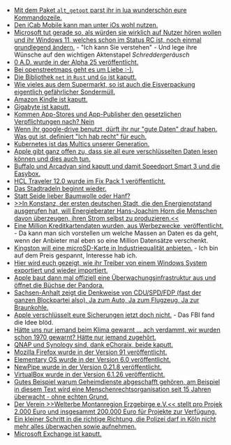 * [Mit dem Paket `alt_getopt` parst ihr in lua wunderschön eure Kommandozeile.](https://opensource.com/article/21/8/parsing-commands-lua)
* [Den iCab Mobile kann man unter iOs wohl nutzen.](https://www.kuketz-blog.de/icab-mobile-datensendeverhalten-ios-app-browser-check-teil18/)
* [Microsoft tut gerade so, als würden sie wirklich auf Nutzer hören wollen und ihr Windows 11, welches schon im Status RC ist, noch einmal grundlegend ändern.](https://www.bleepingcomputer.com/news/microsoft/windows-11-is-coming-soon-but-users-want-these-features-back/) - "Ich kann Sie verstehen" - Und lege ihre Wünsche auf den wichtigen Aktenstapel *Schreddergeräusch*
* [0 A.D. wurde in der Alpha 25 veröffentlicht.](https://www.phoronix.com/scan.php?page=news_item&px=0-AD-Alpha-25)
* [Bei openstreetmaps geht es um Liebe :-).](https://opensource.com/article/21/8/openstreetmap)
* [Die Bibliothek `net` in `Rust` und `Go` ist kaputt.](https://www.bleepingcomputer.com/news/security/go-rust-net-library-affected-by-critical-ip-address-validation-vulnerability/)
* [Wie vieles aus dem Supermarkt, so ist auch die Eisverpackung eigentlich gefährlicher Sondermüll.](https://www.sonnenseite.com/de/tipps/eisverpackungen-nicht-weiterverwenden/)
* [Amazon Kindle ist kaputt.](https://www.borncity.com/blog/2021/08/06/amazon-kindle-sicherheitslcke-ermglichte-amazon-kontenbernahme/)
* [Gigabyte ist kaputt.](https://www.bleepingcomputer.com/news/security/computer-hardware-giant-gigabyte-hit-by-ransomexx-ransomware/)
* [Kommen App-Stores und App-Publisher den gesetzlichen Verpflichtungen nach? Nein](https://www.kuketz-blog.de/bundeskartellamt-sektoruntersuchung-mobile-apps/)
* [Wenn ihr google-drive benutzt, dürft ihr nur "gute Daten" drauf haben. Was gut ist, definiert "Ich hab recht" für euch.](http://n-gate.com/hackernews/2021/07/21/0/)
* [Kubernetes ist das Multics unserer Generation.](http://n-gate.com/hackernews/2021/07/21/0/)
* [Apple gibt ganz offen zu, dass sie all eure verschlüsselten Daten lesen können und dies auch tun.](https://blog.fefe.de/?ts=9fee3280)
* [Buffalo und Arcadyan sind kaputt und damit Speedport Smart 3 und die Easybox.](https://blog.fefe.de/?ts=9ff3e839)
* [HCL Traveler 12.0 wurde im Fix Pack 1 veröffentlicht.](https://n-komm.de/hcl-traveler-12-0-fix-pack-1-erschienen/)
* [Das Stadtradeln beginnt wieder.](https://www.stadtradeln.de/freiberg-sachsen)
* [Statt Seide lieber Baumwolle oder Hanf?](https://www.careelite.de/ist-seide-vegan-nachhaltig/)
* [>>In Konstanz, der ersten deutschen Stadt, die den Energienotstand ausgerufen hat, will Energieberater Hans-Joachim Horn die Menschen davon überzeugen, ihren Strom selbst zu produzieren.<<](https://www.sonnenseite.com/de/tipps/welchen-preis-zahlen-wir-fuer-die-energiewende/)
* [Eine Million Kreditkartendaten wurden, aus Werbezwecke, veröffentlicht.](https://www.bleepingcomputer.com/news/security/one-million-stolen-credit-cards-leaked-to-promote-carding-market/) - Da kann man sich vorstellen um welche Massen an Daten es da geht, wenn der Anbieter mal eben so eine Million Datensätze verschenkt.
* [Kingston will eine microSD-Karte in Industriequalität anbieten.](https://www.borncity.com/blog/2021/08/10/industrial-microsd-von-kingston/) - Ich bin auf dem Preis gespannt, Interesse hab ich.
* [Hier wird euch gezeigt, wie ihr Treiber von einem Windows System exportiert und wieder importiert.](https://www.borncity.com/blog/2021/08/10/treiber-unter-windows-in-ordner-exportieren-und-wieder-importieren/)
* [Apple baut dann mal offiziell eine Überwachungsinfrastruktur aus und öffnet die Büchse der Pandora.](https://netzpolitik.org/2021/privatsphaere-apple-faellt-um/)
* [Sachsen-Anhalt zeigt die Denkweise von CDU/SPD/FDP (fast der ganzen Blockpartei also), Ja zum Auto, Ja zum Flugzeug, Ja zur Braunkohle.](https://blog.fefe.de/?ts=9feca221)
* [Apple verschlüsselt eure Sicherungen jetzt doch nicht.](https://blog.fefe.de/?ts=9fec9038) - Das FBI fand die Idee blöd.
* [Hätte uns nur jemand beim Klima gewarnt ... ach verdammt, wir wurden schon 1970 gewarnt? Hätte nur jemand zugehört.](https://www.sonnenseite.com/de/umwelt/klima-auf-der-kippe/)
* [QNAP und Synology sind, dank eChoraix, beide kaputt.](https://www.bleepingcomputer.com/news/security/ech0raix-ransomware-now-targets-both-qnap-and-synology-nas-devices/)
* [Mozilla Firefox wurde in der Version 91 veröffentlicht.](https://www.mozilla.org/en-US/firefox/91.0/releasenotes/)
* [Elementary OS wurde in der Version 6.0 veröffentlicht.](https://www.phoronix.com/scan.php?page=news_item&px=Elementary-OS-6.0)
* [NewPipe wurde in der Version 0.21.8 veröffentlicht.](https://newpipe.net/blog/pinned/release/newpipe-0.21.8-released/)
* [VirtualBox wurde in der Version 6.1.26 veröffentlicht.](https://www.borncity.com/blog/2021/08/11/virtualbox-6-1-16-freigegeben-2/)
* [Gutes Beispiel warum Geheimdienste abgeschafft gehören, am Beispiel in diesem Text wird eine Menschenrechtsorganisation seit 15 Jahren überwacht - ohne echten Grund.](https://netzpolitik.org/2021/schweiz-geheimdienst-ueberwacht-menschenrechtsorganisation-seit-15-jahren/)
* [Der Verein >>Welterbe Montanregion Erzgebirge e.V.<< stellt pro Projek 2.000 Euro und insgesammt 200.000 Euro für Projekte zur Verfügung.](https://knappenverein.de/breite-unterstuetzung-fuer-welterbe-aktive-welterbe-montanregion-erzgebirge-e-v-unterstuetzt-projekte-in-der-region-2/)
* [Ein kleiner Schritt in die richtige Richtung, die Polizei darf in Köln nicht mehr alles überwachen sowie aufnehmen.](https://netzpolitik.org/2021/gerichtsbeschluss-koelner-polizei-darf-bei-videoueberwachung-nicht-machen-was-sie-will/)
* [Microsoft Exchange ist kaputt.](https://www.borncity.com/blog/2021/08/10/exchange-server-neues-zu-den-proxyshell-schwachstellen/)
